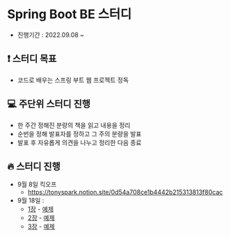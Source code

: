 # Spring Boot BE 스터디
+ 진행기간 : 2022.09.08 ~

## ❗️ 스터디 목표
+ 코드로 배우는 스프링 부트 웹 프로젝트 정독

## 💻 주단위 스터디 진행
+ 한 주간 정해진 분량의 책을 읽고 내용을 정리
+ 순번을 정해 발표자를 정하고 그 주의 분량을 발표
+ 발표 후 자유롭게 의견을 나누고 정리한 다음 종료

## 🔥 스터디 진행
+ 9월 8일 킥오프
  + https://tonyspark.notion.site/0d54a708ce1b4442b215313813f80cac
+ 9월 18일 : 
  + [1장](./week1/chapter01/Chapter01.md) - [예제](https://github.com/WooDolpa/springboot-study)
  + [2장](./week1/chapter02/Chapter02.md) - [예제](https://github.com/WooDolpa/spring-boot-chapter02)
  + [3장](./week1/chapter03/Chapter03.md) - [예제](https://github.com/WooDolpa/spring-boot-chapter03)
  